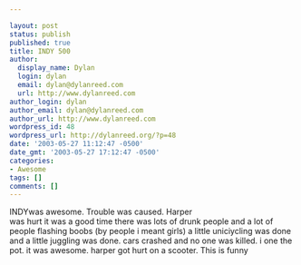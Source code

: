 ```yaml
---

layout: post
status: publish
published: true
title: INDY 500
author:
  display_name: Dylan
  login: dylan
  email: dylan@dylanreed.com
  url: http://www.dylanreed.com
author_login: dylan
author_email: dylan@dylanreed.com
author_url: http://www.dylanreed.com
wordpress_id: 48
wordpress_url: http://dylanreed.org/?p=48
date: '2003-05-27 11:12:47 -0500'
date_gmt: '2003-05-27 17:12:47 -0500'
categories:
- Awesome
tags: []
comments: []
---
```


INDYwas awesome. Trouble was caused. Harper  
was hurt it was a good time there was lots of drunk people and a lot of people flashing boobs (by people i meant girls) a little uniciycling was done and a little juggling was done. cars crashed and no one was killed. i one the pot. it was awesome. harper got hurt on a scooter. This is funny

